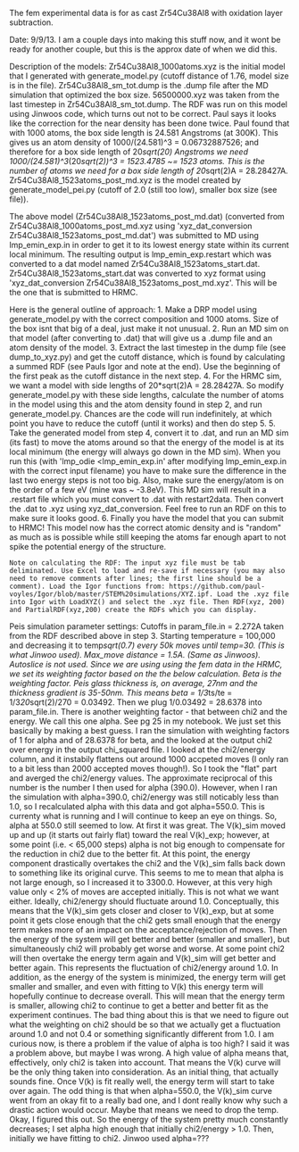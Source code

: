 The fem experimental data is for as cast Zr54Cu38Al8 with oxidation layer subtraction. 

Date: 9/9/13. I am a couple days into making this stuff now, and it wont be ready for another couple, but this is the approx date of when we did this.


Description of the models:
Zr54Cu38Al8_1000atoms.xyz is the initial model that I generated with generate_model.py (cutoff distance of 1.76, model size is in the file).
Zr54Cu38Al8_sm_tot.dump is the .dump file after the MD simulation that optimized the box size.
56500000.xyz was taken from the last timestep in Zr54Cu38Al8_sm_tot.dump. The RDF was run on this model using Jinwoos code, which turns out not to be correct. Paul says it looks like the correction for the near density has been done twice.
Paul found that with 1000 atoms, the box side length is 24.581 Angstroms (at 300K). This gives us an atom density of 1000/(24.581)^3 = 0.06732887526; and therefore for a box side length of 20*sqrt(20) Angstroms we need 1000/(24.581)^3*(20*sqrt(2))^3 = 1523.4785 ~= 1523 atoms. This is the number of atoms we need for a box side length of 20*sqrt(2)A = 28.28427A.
Zr54Cu38Al8_1523atoms_post_md.xyz is the model created by generate_model_pei.py (cutoff of 2.0 (still too low), smaller box size (see file)).

The above model (Zr54Cu38Al8_1523atoms_post_md.dat) (converted from Zr54Cu38Al8_1000atoms_post_md.xyz using 'xyz_dat_conversion Zr54Cu38Al8_1523atoms_post_md.dat') was submitted to MD using lmp_emin_exp.in in order to get it to its lowest energy state within its current local minimum. The resulting output is lmp_emin_exp.restart which was converted to a dat model named Zr54Cu38Al8_1523atoms_start.dat.
Zr54Cu38Al8_1523atoms_start.dat was converted to xyz format using 'xyz_dat_conversion Zr54Cu38Al8_1523atoms_post_md.xyz'. This will be the one that is submitted to HRMC.


Here is the general outline of approach:
    1. Make a DRP model using generate_model.py with the correct composition and 1000 atoms. Size of the box isnt that big of a deal, just make it not unusual. 
    2. Run an MD sim on that model (after converting to .dat) that will give us a .dump file and an atom density of the model.
    3. Extract the last timestep in the dump file (see dump_to_xyz.py) and get the cutoff distance, which is found by calculating a summed RDF (see Pauls Igor and note at the end). Use the beginning of the first peak as the cutoff distance in the next step.
    4. For the HRMC sim, we want a model with side lengths of 20*sqrt(2)A = 28.28427A. So modify generate_model.py with these side lengths, calculate the number of atoms in the model using this and the atom density found in step 2, and run generate_model.py. Chances are the code will run indefinitely, at which point you have to reduce the cutoff (until it works) and then do step 5.
    5. Take the generated model from step 4, convert it to .dat, and run an MD sim (its fast) to move the atoms around so that the energy of the model is at its local minimum (the energy will always go down in the MD sim). When you run this (with 'lmp_odie <lmp_emin_exp.in' after modifying lmp_emin_exp.in with the correct input filename) you have to make sure the difference in the last two energy steps is not too big. Also, make sure the energy/atom is on the order of a few eV (mine was ~ -3.8eV). This MD sim will result in a .restart file which you must convert to .dat with restart2data. Then convert the .dat to .xyz using xyz_dat_conversion. Feel free to run an RDF on this to make sure it looks good.
    6. Finally you have the model that you can submit to HRMC! This model now has the correct atomic density and is "random" as much as is possible while still keeping the atoms far enough apart to not spike the potential energy of the structure.


    Note on calculating the RDF: The input xyz file must be tab deliminated. Use Excel to load and re-save if necessary (you may also need to remove comments after lines; the first line should be a comment). Load the Igor functions from: https://github.com/paul-voyles/Igor/blob/master/STEM%20simulations/XYZ.ipf. Load the .xyz file into Igor with LoadXYZ() and select the .xyz file. Then RDF(xyz, 200) and PartialRDF(xyz,200) create the RDFs which you can display.



Peis simulation parameter settings:
Cutoffs in param_file.in = 2.272A taken from the RDF described above in step 3.
Starting temperature = 100,000 and decreasing it to temp*sqrt(0.7) every 50k moves until temp=30. (This is what Jinwoo used).
Max_move distance = 1.5A. (Same as Jinwoos).
Autoslice is not used.
Since we are using using the fem data in the HRMC, we set its weighting factor based on the the below calculation. Beta is the weighting factor.
Peis glass thickness is, on average, 27nm and the thickness gradient is 35-50nm. This means beta = 1/3*ts/te = 1/3*20*sqrt(2)/270 = 0.03492. Then we plug 1/0.03492 = 28.6378 into param_file.in.
There is another weighting factor - that between chi2 and the energy. We call this one alpha. See pg 25 in my notebook. We just set this basically by making a best guess. I ran the simulation with weighting factors of 1 for alpha and of 28.6378 for beta, and the looked at the output chi2 over energy in the output chi_squared file. I looked at the chi2/energy column, and it instabily flattens out around 1000 accpeted moves (I only ran to a bit less than 2000 accepted moves though!). So I took the "flat" part and averged the chi2/energy values. The approximate reciprocal of this number is the number I then used for alpha (390.0). However, when I ran the simulation with alpha=390.0, chi2/energy was still noticably less than 1.0, so I recalculated alpha with this data and got alpha=550.0. This is currenty what is running and I will continue to keep an eye on things.
So, alpha at 550.0 still seemed to low. At first it was great. The V(k)_sim moved up and up (it starts out fairly flat) toward the real V(k)_exp; however, at some point (i.e. < 65,000 steps) alpha is not big enough to compensate for the reduction in chi2 due to the better fit. At this point, the energy component drastically overtakes the chi2 and the V(k)_sim falls back down to something like its original curve. This seems to me to mean that alpha is not large enough, so I increased it to 3300.0. However, at this very high value only < 2% of moves are accepted initially. This is not what we want either.
Ideally, chi2/energy should fluctuate around 1.0. Conceptually, this means that the V(k)_sim gets closer and closer to V(k)_exp, but at some point it gets close enough that the chi2 gets small enough that the energy term makes more of an impact on the acceptance/rejection of moves. Then the energy of the system will get better and better (smaller and smaller), but simultaneously chi2 will probably get worse and worse. At some point chi2 will then overtake the energy term again and V(k)_sim will get better and better again. This represents the fluctuation of chi2/energy around 1.0. In addition, as the energy of the system is minimized, the energy term will get smaller and smaller, and even with fitting to V(k) this energy term will hopefully continue to decrease overall. This will mean that the energy term is smaller, allowing chi2 to continue to get a better and better fit as the experiment continues.
The bad thing about this is that we need to figure out what the weighting on chi2 should be so that we actually get a fluctuation around 1.0 and not 0.4 or something significantly different from 1.0. I am curious now, is there a problem if the value of alpha is too high? I said it was a problem above, but maybe I was wrong. A high value of alpha means that, effectively, only chi2 is taken into account. That means the V(k) curve will be the only thing taken into consideration. As an initial thing, that actually sounds fine. Once V(k) is fit really well, the energy term will start to take over again.
The odd thing is that when alpha=550.0, the V(k)_sim curve went from an okay fit to a really bad one, and I dont really know why such a drastic action would occur. Maybe that means we need to drop the temp. Okay, I figured this out. So the energy of the system pretty much constantly decreases; I set alpha high enough that initially chi2/energy > 1.0. Then, initially we have fitting to chi2.
Jinwoo used alpha=???
